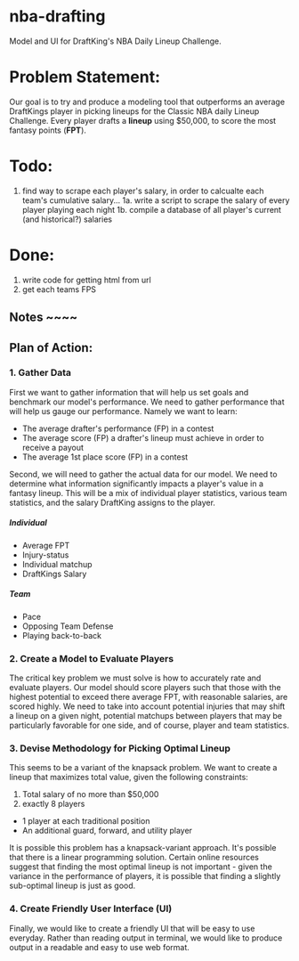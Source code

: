 # nba-drafting
Model and UI for DraftKing's NBA Daily Lineup Challenge.

# Problem Statement:
Our goal is to try and produce a modeling tool that outperforms an average DraftKings player in picking lineups for the Classic NBA daily Lineup Challenge. Every player drafts a **lineup** using $50,000, to score the most fantasy points (**FPT**).



# Todo:
1. find way to scrape each player's salary, in order to calcualte each team's cumulative salary...
1a. write a script to scrape the salary of every player playing each night
1b. compile a database of all player's current (and historical?) salaries


# Done:
1. write code for getting html from url
2. get each teams FPS

## Notes ~~~~
## Plan of Action:

### 1. Gather Data
First we want to gather information that will help us set goals and benchmark our model's performance. We need to gather performance that will help us gauge our performance. Namely we want to learn:
* The average drafter's performance (FP) in a contest
* The average score (FP) a drafter's lineup must achieve in order to receive a payout
* The average 1st place score (FP) in a contest

Second, we will need to gather the actual data for our model. We need to determine what information significantly impacts a player's value in a fantasy lineup. This will be a mix of individual player statistics, various team statistics, and the salary DraftKing assigns to the player.

##### Individual
* Average FPT
* Injury-status
* Individual matchup
* DraftKings Salary

##### Team
* Pace
* Opposing Team Defense
* Playing back-to-back


### 2. Create a Model to Evaluate Players
The critical key problem we must solve is how to accurately rate and evaluate players. Our model should score players such that those with the highest potential to exceed there average FPT, with reasonable salaries, are scored highly. We need to take into account potential injuries that may shift a lineup on a given night, potential matchups between players that may be particularly favorable for one side, and of course, player and team statistics.


### 3. Devise Methodology for Picking Optimal Lineup
This seems to be a variant of the knapsack problem. We want to create a lineup that maximizes total value, given the following constraints:
1. Total salary of no more than $50,000
2. exactly 8 players
  * 1 player at each traditional position
  * An additional guard, forward, and utility player
  
It is possible this problem has a knapsack-variant approach. It's possible that there is a linear programming solution. Certain online resources suggest that finding the most optimal lineup is not important - given the variance in the performance of players, it is possible that finding a slightly sub-optimal lineup is just as good.

### 4. Create Friendly User Interface (UI)
Finally, we would like to create a friendly UI that will be easy to use everyday. Rather than reading output in terminal, we would like to produce output in a readable and easy to use web format.
